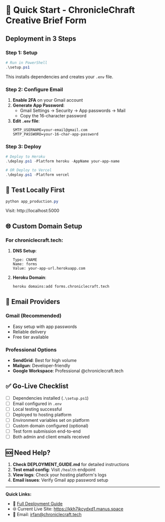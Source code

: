 # 🚀 Quick Start - ChronicleChraft Creative Brief Form

## Deployment in 3 Steps

### Step 1: Setup
```powershell
# Run in PowerShell
.\setup.ps1
```
This installs dependencies and creates your `.env` file.

### Step 2: Configure Email
1. **Enable 2FA** on your Gmail account
2. **Generate App Password**:
   - Gmail Settings → Security → App passwords → Mail
   - Copy the 16-character password
3. **Edit `.env` file**:
   ```env
   SMTP_USERNAME=your-email@gmail.com
   SMTP_PASSWORD=your-16-char-app-password
   ```

### Step 3: Deploy
```powershell
# Deploy to Heroku
.\deploy.ps1 -Platform heroku -AppName your-app-name

# OR Deploy to Vercel
.\deploy.ps1 -Platform vercel
```

## 🧪 Test Locally First
```powershell
python app_production.py
```
Visit: http://localhost:5000

## 🌐 Custom Domain Setup

### For chroniclecraft.tech:
1. **DNS Setup**:
   ```dns
   Type: CNAME
   Name: forms
   Value: your-app-url.herokuapp.com
   ```

2. **Heroku Domain**:
   ```bash
   heroku domains:add forms.chroniclecraft.tech
   ```

## 📧 Email Providers

### Gmail (Recommended)
- Easy setup with app passwords
- Reliable delivery
- Free tier available

### Professional Options
- **SendGrid**: Best for high volume
- **Mailgun**: Developer-friendly
- **Google Workspace**: Professional @chroniclecraft.tech

## ✅ Go-Live Checklist

- [ ] Dependencies installed (`.\setup.ps1`)
- [ ] Email configured in `.env`
- [ ] Local testing successful
- [ ] Deployed to hosting platform
- [ ] Environment variables set on platform
- [ ] Custom domain configured (optional)
- [ ] Test form submission end-to-end
- [ ] Both admin and client emails received

## 🆘 Need Help?

1. **Check DEPLOYMENT_GUIDE.md** for detailed instructions
2. **Test email config**: Visit `/health` endpoint
3. **View logs**: Check your hosting platform's logs
4. **Email issues**: Verify Gmail app password setup

---

**Quick Links:**
- 📖 [Full Deployment Guide](DEPLOYMENT_GUIDE.md)
- 🌐 Current Live Site: https://kkh7ikcydxd1.manus.space
- 📧 Email: irfan@chroniclecraft.tech
